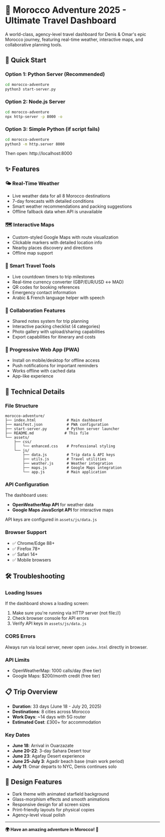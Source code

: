 # 🌟 Morocco Adventure 2025 - Ultimate Travel Dashboard

A world-class, agency-level travel dashboard for Denis & Omar's epic Morocco journey, featuring real-time weather, interactive maps, and collaborative planning tools.

## 🚀 Quick Start

### Option 1: Python Server (Recommended)

```bash
cd morocco-adventure
python3 start-server.py
```

### Option 2: Node.js Server

```bash
cd morocco-adventure
npx http-server -p 8000 -o
```

### Option 3: Simple Python (if script fails)

```bash
cd morocco-adventure
python3 -m http.server 8000
```

Then open: http://localhost:8000

## ✨ Features

### 🌤️ **Real-Time Weather**

- Live weather data for all 8 Morocco destinations
- 7-day forecasts with detailed conditions
- Smart weather recommendations and packing suggestions
- Offline fallback data when API is unavailable

### 🗺️ **Interactive Maps**

- Custom-styled Google Maps with route visualization
- Clickable markers with detailed location info
- Nearby places discovery and directions
- Offline map support

### 🎯 **Smart Travel Tools**

- Live countdown timers to trip milestones
- Real-time currency converter (GBP/EUR/USD ↔ MAD)
- QR codes for booking references
- Emergency contact information
- Arabic & French language helper with speech

### 👥 **Collaboration Features**

- Shared notes system for trip planning
- Interactive packing checklist (4 categories)
- Photo gallery with upload/sharing capabilities
- Export capabilities for itinerary and costs

### 📱 **Progressive Web App (PWA)**

- Install on mobile/desktop for offline access
- Push notifications for important reminders
- Works offline with cached data
- App-like experience

## 🔧 Technical Details

### File Structure

```
morocco-adventure/
├── index.html              # Main dashboard
├── manifest.json           # PWA configuration
├── start-server.py         # Python server launcher
├── README.md              # This file
└── assets/
    ├── css/
    │   └── enhanced.css    # Professional styling
    └── js/
        ├── data.js         # Trip data & API keys
        ├── utils.js        # Travel utilities
        ├── weather.js      # Weather integration
        ├── maps.js         # Google Maps integration
        └── app.js          # Main application
```

### API Configuration

The dashboard uses:

- **OpenWeatherMap API** for weather data
- **Google Maps JavaScript API** for interactive maps

API keys are configured in `assets/js/data.js`

### Browser Support

- ✅ Chrome/Edge 88+
- ✅ Firefox 78+
- ✅ Safari 14+
- ✅ Mobile browsers

## 🛠️ Troubleshooting

### Loading Issues

If the dashboard shows a loading screen:

1. Make sure you're running via HTTP server (not file://)
2. Check browser console for API errors
3. Verify API keys in `assets/js/data.js`

### CORS Errors

Always run via local server, never open `index.html` directly in browser.

### API Limits

- OpenWeatherMap: 1000 calls/day (free tier)
- Google Maps: $200/month credit (free tier)

## 📋 Trip Overview

- **Duration**: 33 days (June 18 - July 20, 2025)
- **Destinations**: 8 cities across Morocco
- **Work Days**: ~14 days with 5G router
- **Estimated Cost**: £300+ for accommodation

### Key Dates

- **June 18**: Arrival in Ouarzazate
- **June 20-22**: 3-day Sahara Desert tour
- **June 23**: Agafay Desert experience
- **June 25-July 3**: Agadir beach base (main work period)
- **July 11**: Omar departs to NYC, Denis continues solo

## 🎨 Design Features

- Dark theme with animated starfield background
- Glass-morphism effects and smooth animations
- Responsive design for all screen sizes
- Print-friendly layouts for physical copies
- Agency-level visual polish

---

**🌍 Have an amazing adventure in Morocco! 🐪**
